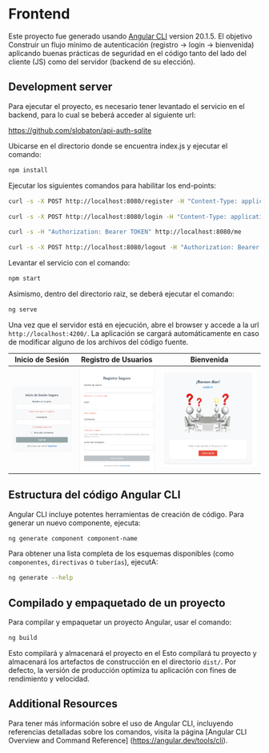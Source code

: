 # Frontend

Este proyecto fue generado usando [Angular CLI](https://github.com/angular/angular-cli) version 20.1.5.
El objetivo Construir un flujo mínimo de autenticación (registro → login → bienvenida) aplicando buenas prácticas de seguridad en el código tanto del lado del cliente (JS) como del servidor (backend de su elección).

## Development server

Para ejecutar el proyecto, es necesario tener levantado el servicio en el backend, para lo cual se beberá acceder al siguiente url:

https://github.com/slobaton/api-auth-sqlite

Ubicarse en el directorio donde se encuentra index.js y ejecutar el comando:
```bash
npm install
```

Ejecutar los siguientes comandos para habilitar los end-points:
```bash
curl -s -X POST http://localhost:8080/register -H "Content-Type: application/json" -d '{"username":"amilcar","password":"Pass1234"}'
```
```bash
curl -s -X POST http://localhost:8080/login -H "Content-Type: application/json" -d '{"username":"amilcar","password":"Pass1234"}'
```
```bash
curl -s -H "Authorization: Bearer TOKEN" http://localhost:8080/me
```
```bash
curl -s -X POST http://localhost:8080/logout -H "Authorization: Bearer TOKEN"
```
Levantar el servicio con el comando:
```bash
npm start
```
Asimismo, dentro del directorio raiz, se deberá ejecutar el comando:

```bash
ng serve
```

Una vez que el servidor está en ejecución, abre el browser y accede a la url `http://localhost:4200/`. La aplicación se cargará automáticamente en caso de modificar alguno de los archivos del código fuente.

| Inicio de Sesión             | Registro de Usuarios              | Bienvenida              |
|--------------------------------|--------------------------------|---------------------------------|
| ![Pantalla de inicio de sesión](public/login.png) | ![Pantalla de registro](public/registro.png) | ![Pantalla de bienvinida](public/bienvenida.png) |

## Estructura del código Angular CLI

Angular CLI incluye potentes herramientas de creación de código. Para generar un nuevo componente, ejecuta:

```bash
ng generate component component-name
```

Para obtener una lista completa de los esquemas disponibles (como `componentes`, `directivas` o `tuberías`), ejecutA:

```bash
ng generate --help
```

## Compilado y empaquetado de un proyecto

Para compilar y empaquetar un proyecto Angular, usar el comando:

```bash
ng build
```

Esto compilará y almacenará el proyecto en el 
Esto compilará tu proyecto y almacenará los artefactos de construcción en el directorio `dist/`. Por defecto, la versión de producción optimiza tu aplicación con fines de rendimiento y velocidad.

## Additional Resources

Para tener más información sobre el uso de Angular CLI, incluyendo referencias detalladas sobre los comandos, visita la página [Angular CLI Overview and Command Reference] (https://angular.dev/tools/cli).
